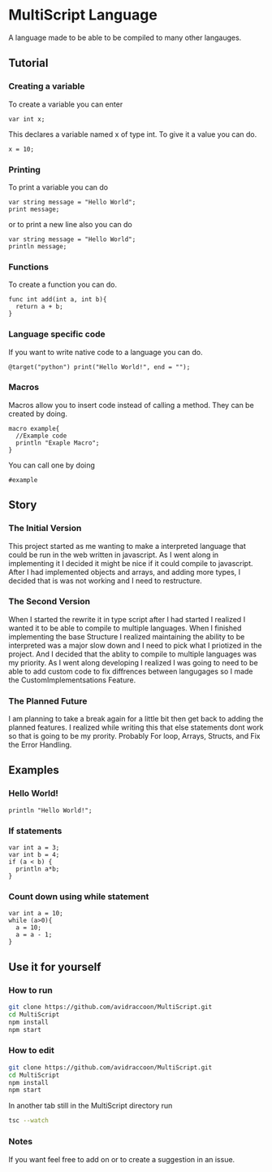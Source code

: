 # MultiScript Language
A language made to be able to be compiled to many other langauges.
## Tutorial

### Creating a variable
To create a variable you can enter
```
var int x;
```
This declares a variable named x of type int.
To give it a value you can do.
```
x = 10;
```

### Printing
To print a variable you can do
```
var string message = "Hello World";
print message;
```
or to print a new line also you can do
```
var string message = "Hello World";
println message;
```

### Functions
To create a function you can do.
```
func int add(int a, int b){
  return a + b;
}
```

### Language specific code
If you want to write native code to a language you can do.
```
@target("python") print("Hello World!", end = "");
```

### Macros
Macros allow you to insert code instead of calling a method.
They can be created by doing.
```
macro example{
  //Example code
  println "Exaple Macro";
}
```
You can call one by doing
```
#example
```

## Story

### The Initial Version
This project started as me wanting to make a interpreted language that could be run in the web written in javascript. As I went along in implementing it I decided it might be nice if it could compile to javascript. After I had implemented objects and arrays, and adding more types, I decided that is was not working and I need to restructure.

### The Second Version
When I started the rewrite it in type script after I had started I realized I wanted it to be able to compile to multiple languages. When I finished implementing the base Structure I realized maintaining the ability to be interpreted was a major slow down and I need to pick what I priotized in the project. And I decided that the ablity to compile to multiple languages was my priority. As I went along developing I realized I was going to need to be able to add custom code to fix diffrences between langugages so I made the CustomImplementsations Feature.

### The Planned Future
I am planning to take a break again for a little bit then get back to adding the planned features. I realized while writing this that else statements dont work so that is going to be my prority. Probably For loop, Arrays, Structs, and Fix the Error Handling.

## Examples

### Hello World!
```
println "Hello World!";
```

### If statements
```
var int a = 3;
var int b = 4;
if (a < b) {
  println a*b;
}
```

### Count down using while statement
```
var int a = 10;
while (a>0){
  a = 10;
  a = a - 1;
}
```

## Use it for yourself

### How to run
```bash
git clone https://github.com/avidraccoon/MultiScript.git
cd MultiScript
npm install
npm start
``` 

### How to edit
```bash
git clone https://github.com/avidraccoon/MultiScript.git
cd MultiScript
npm install
npm start
```
In another tab still in the MultiScript directory run
```bash
tsc --watch
```

### Notes
If you want feel free to add on or to create a suggestion in an issue.
